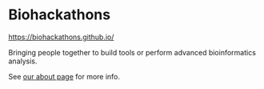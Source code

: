 # Biohackathons

https://biohackathons.github.io/

Bringing people together to build tools or perform advanced bioinformatics analysis.

See [our about page](https://biohackathons.github.io/About.html) for more info.

